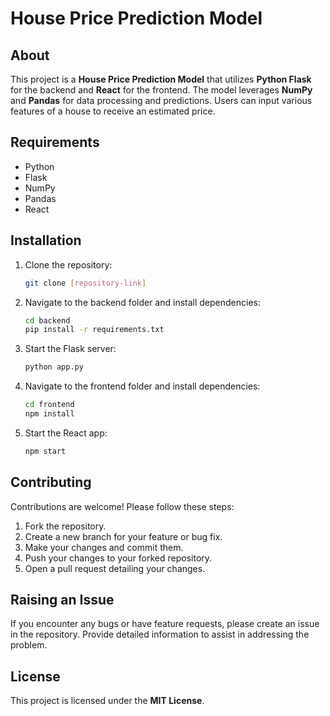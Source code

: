 # House Price Prediction Model

## About
This project is a **House Price Prediction Model** that utilizes **Python Flask** for the backend and **React** for the frontend. The model leverages **NumPy** and **Pandas** for data processing and predictions. Users can input various features of a house to receive an estimated price.

## Requirements
- Python
- Flask
- NumPy
- Pandas
- React

## Installation
1. Clone the repository:
   ```bash
   git clone [repository-link]
   ```
2. Navigate to the backend folder and install dependencies:
   ```bash
   cd backend
   pip install -r requirements.txt
   ```
3. Start the Flask server:
   ```bash
   python app.py
   ```
4. Navigate to the frontend folder and install dependencies:
   ```bash
   cd frontend
   npm install
   ```
5. Start the React app:
   ```bash
   npm start
   ```

## Contributing
Contributions are welcome! Please follow these steps:
1. Fork the repository.
2. Create a new branch for your feature or bug fix.
3. Make your changes and commit them.
4. Push your changes to your forked repository.
5. Open a pull request detailing your changes.

## Raising an Issue
If you encounter any bugs or have feature requests, please create an issue in the repository. Provide detailed information to assist in addressing the problem.

## License
This project is licensed under the **MIT License**.
